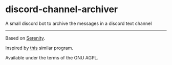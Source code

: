 # discord-channel-archiver

A small discord bot to archive the messages in a discord text channel

---

Based on [Serenity](https://github.com/serenity-rs/serenity).

Inspired by [this](https://github.com/Tyrrrz/DiscordChatExporter) similar program.

Available under the terms of the GNU AGPL.
